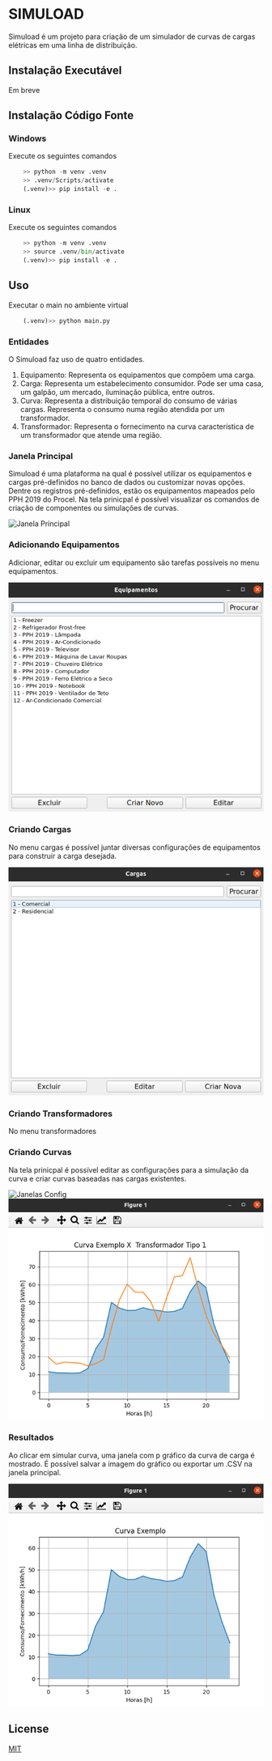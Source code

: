 # SIMULOAD
Simuload é um projeto para criação de um simulador de curvas de cargas elétricas em uma linha de distribuição.

## Instalação Executável
Em breve

## Instalação Código Fonte
### Windows
Execute os seguintes comandos
```python
    >> python -m venv .venv
    >> .venv/Scripts/activate
    (.venv)>> pip install -e .
```

### Linux
Execute os seguintes comandos
```python
    >> python -m venv .venv
    >> source .venv/bin/activate
    (.venv)>> pip install -e .
```

## Uso
Executar o main no ambiente virtual
```python
    (.venv)>> python main.py
```
### Entidades
O Simuload faz uso de quatro entidades.
1. Equipamento: Representa os equipamentos que compõem uma carga.
2. Carga: Representa um estabelecimento consumidor. Pode ser uma casa, um galpão, um mercado, iluminação pública, entre outros.
3. Curva: Representa a distribuição temporal do consumo de várias cargas. Representa o consumo numa região atendida por um transformador.
4. Transformador: Representa o fornecimento na curva característica de um transformador que atende uma região.

### Janela Principal

Simuload é uma plataforma na qual é possível utilizar os equipamentos e cargas pré-definidos no banco de dados ou customizar novas opções. Dentre os registros pré-definidos, estão os equipamentos mapeados pelo PPH 2019 do Procel. Na tela prinicpal é possível visualizar os comandos de criação de componentes ou simulações de curvas.


![Janela Principal](docs/readme-imgs/janela-prinicpal.png)

### Adicionando Equipamentos
Adicionar, editar ou excluir um equipamento são tarefas possíveis no menu equipamentos.


![Janelas Equipamentos](docs/readme-imgs/janela-equipamentos.png)

### Criando Cargas
No menu cargas é possível juntar diversas configurações de equipamentos para construir a carga desejada. 


![Janelas Cargas](docs/readme-imgs/janela-cargas.png)

### Criando Transformadores
No menu transformadores

### Criando Curvas
Na tela prinicpal é possível editar as configurações para a simulação da curva e criar curvas baseadas nas cargas existentes.


![Janelas Config](docs/readme-imgs/janela-curvas-config.png)
![Janelas Curva](docs/readme-imgs/janela-curvas.png)


### Resultados
Ao clicar em simular curva, uma janela com p gráfico da curva de carga é mostrado. É possível salvar a imagem do gráfico ou exportar um .CSV na janela principal.


![Janela Resultado](docs/readme-imgs/janela-resultado.png)

## License

[MIT](https://github.com/caleo-hub/simuload/blob/main/LICENSE)
